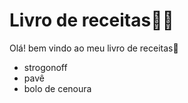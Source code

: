 # Livro de receitas:man_cook:

Olá! bem vindo ao meu livro de receitas:wave:

* strogonoff
* pavê
* bolo de cenoura
